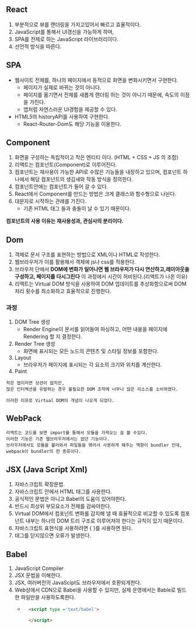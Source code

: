## React

1. 부분적으로 뷰를 랜더링을 가지고있어서 빠르고 효율적이다.
2. JavaScript를 통해서 UI갱신을 가능하게 하며,
3. SPA를 전제로 하는 JavaScript 라이브러리이다.
4. 선언적 방식을 따른다.

## SPA
- 웹사이트 전체를, 하나의 페이지에서 동적으로 화면을 변화시키면서 구현한다.
  - 페이지가 실제로 바뀌는 것이 아니다.
  - 페이지를 옮기면서 전체를 새롭게 랜더링 하는 것이 아니기 때문에, 속도의 이점을 가진다.
  - 앱처럼 자연스러운 UI경험을 제공할 수 있다.
- HTML5의 historyAPI를 사용하여 구현한다.
  - React-Router-Dom도 해당 기능을 이용한다.

## Component
1. 화면을 구성하는 독립적이고 작은 엔티티 이다. (HTML + CSS + JS 의 조합)
2. 리액트는 컴포넌트(Component)로 이루어진다.
3. 컴포넌트는 재사용이 가능한 API로 수많은 기능들을 내장하고 있으며, 컴포넌트 하나에서 해당 컴포넌트의 생김새와 작동 방식을 정의한다.
4. 컴포넌트안에는 컴포넌트가 들어 갈 수 있다.
5. React에서 Component를 만드는 방법은 크게 클래스와 함수형으로 나뉜다.
6. 대문자로 시작하는 관례를 가진다.
   - 기존 HTML 태그 들과 충돌이 날 수 있기 때문이다.

**컴포넌트의 사용 이유는 재사용성과, 관심사의 분리이다.**

## Dom
1. 객체로 문서 구조를 표현하는 방법으로 XML이나 HTML로 작성한다.
2. 웹브라우저가 이를 활용해서 객체에 js나 css를 적용한다.
3. 브라우저 단에서 **DOM에 변화가 일어나면 웹 브라우저가 다시 연산하고,레이아웃을 구성하고, 페이지를 다시그린다** 이 과정에서 시간이 허비된다.(리액트가 나온 이유)
4. 리액트는 Virtual DOM 방식을 사용하여 DOM 업데이트를 추상화함으로써 DOM 처리 횟수를 최소화하고 효율적으로 진행한다.

### 과정
1. DOM Tree 생성
   - Render Engine이 문서를 읽어들여 파싱하고, 어떤 내용을 페이지에 Rendering 할 지 결정한다.
2. Render Tree 생성
   - 화면에 표시되는 모든 노드의 콘텐츠 및 스타일 정보를 포함한다.
3. Layout
   - 브라우저가 페이지에 표시되는 각 요소의 크기와 위치를 계산한다.
4. Paint

```text
작은 앱이라면 상관이 없지만,
많은 인터렉션을 유발하는 경우 불필요한 DOM 조작에 너무나 많은 리소스를 소비하였다.

이러한 이유로 Virtual DOM의 개념이 나오게 되었다.
```

## WebPack

```text
리액트는 코드를 보면 import를 통해서 모듈을 가져오는 걸 볼 수있다.
이러한 기능은 기존 웹브라우저에서는 없던 기능이다. 
브라우저에서도 모듈을 불러와서 파일들을 엮어서 사용하게 해주는 역항이 bundler 인데,
webpack이 bundler의 한 종류이다.
```

## JSX (Java Script Xml)

1. 자바스크립트 확장문법.
2. 자바스크립트 안에서 HTML 태그를 사용한다.
3. 공식적인 문법은 아니고 Babel의 도움이 있어야한다.
4. 반드시 최상위 부모요소가 전체를 감싸야한다.
5. Virtual DOM에서 컴포넌트 변화를 감지해 낼 때 효율적으로 비교할 수 있도록 컴포넌트 내부는 하나의 DOM 트리 구조로 이루어져야 한다는 규칙이 있기 때문이다.
6. 자바스크립트 표현식을 사용하려면 { }를 사용하면 된다.
7. 태그를 닫지않으면 오류가 발생한다.

## Babel
1. JavaScript Compiler
2. JSX 문법을 이해한다.
3. JSX, 여러버전의 JavaScipt도 브라우저에서 호환되게한다.
4. Web상에서 CDN으로 Babel을 사용할 수 있지만, 실제 운영에서는 Bable로 빌드한 파일만을 사용하도록한다.
   - ```html
       <script type ='text/babel'>
        
       </script>
     ```